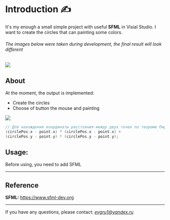 # Introduction :writing_hand:

It's my enough a small simple project with useful **SFML** in Visial Studio. I want to create the circles that can painting some colors.

###### The images below were taken during development, the final result will look different

![](http://g.recordit.co/9p38ObLlFy.gif)
## About


At the moment, the output is implemented:

+ Create the circles 
+ Choose of button the mouse and painting


![](https://wikimedia.org/api/rest_v1/media/math/render/svg/7ef0a5a4b8ab98870ae5d6d7c7b4dfe3fb6612e2)



```C++
// Для нахождения координаты расстояния между двух точек по теореме Пифарора   
(circlePos.x - point.x) * (circlePos.x - point.x) + 
(circlePos.y - point.y) * (circlePos.y - point.y);
```

## Usage:
Before using, you need to add SFML
___
## Reference

**SFML:**
https://www.sfml-dev.org

___
If you have any questions, please contact: *evgru1@yandex.ru*
